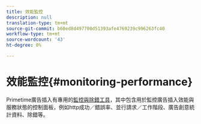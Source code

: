 ```yaml
---
title: 效能監控
description: null
translation-type: tm+mt
source-git-commit: b60ed8d497700d51393afe4769239c996263fc40
workflow-type: tm+mt
source-wordcount: '43'
ht-degree: 0%

---
```



# 效能監控{#monitoring-performance}

Primetime廣告插入有專用的[監控與除錯工具](https://ssai.console.primetime.adobe.com/)，其中包含用於監控廣告插入效能與服務狀態的控制面板，例如http成功／錯誤率、並行請求／工作階段、廣告創意統計資料、除錯等。
